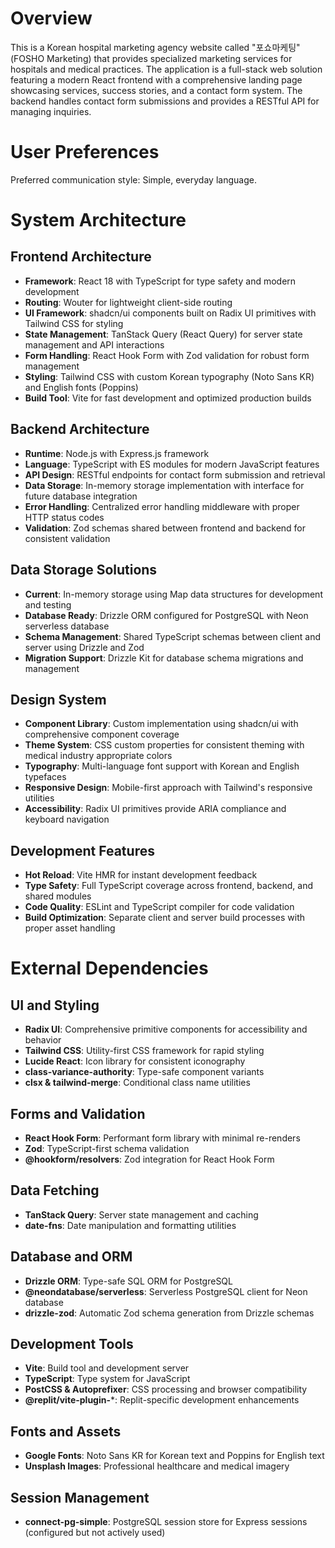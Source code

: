 # Overview

This is a Korean hospital marketing agency website called "포쇼마케팅" (FOSHO Marketing) that provides specialized marketing services for hospitals and medical practices. The application is a full-stack web solution featuring a modern React frontend with a comprehensive landing page showcasing services, success stories, and a contact form system. The backend handles contact form submissions and provides a RESTful API for managing inquiries.

# User Preferences

Preferred communication style: Simple, everyday language.

# System Architecture

## Frontend Architecture
- **Framework**: React 18 with TypeScript for type safety and modern development
- **Routing**: Wouter for lightweight client-side routing
- **UI Framework**: shadcn/ui components built on Radix UI primitives with Tailwind CSS for styling
- **State Management**: TanStack Query (React Query) for server state management and API interactions
- **Form Handling**: React Hook Form with Zod validation for robust form management
- **Styling**: Tailwind CSS with custom Korean typography (Noto Sans KR) and English fonts (Poppins)
- **Build Tool**: Vite for fast development and optimized production builds

## Backend Architecture
- **Runtime**: Node.js with Express.js framework
- **Language**: TypeScript with ES modules for modern JavaScript features
- **API Design**: RESTful endpoints for contact form submission and retrieval
- **Data Storage**: In-memory storage implementation with interface for future database integration
- **Error Handling**: Centralized error handling middleware with proper HTTP status codes
- **Validation**: Zod schemas shared between frontend and backend for consistent validation

## Data Storage Solutions
- **Current**: In-memory storage using Map data structures for development and testing
- **Database Ready**: Drizzle ORM configured for PostgreSQL with Neon serverless database
- **Schema Management**: Shared TypeScript schemas between client and server using Drizzle and Zod
- **Migration Support**: Drizzle Kit for database schema migrations and management

## Design System
- **Component Library**: Custom implementation using shadcn/ui with comprehensive component coverage
- **Theme System**: CSS custom properties for consistent theming with medical industry appropriate colors
- **Typography**: Multi-language font support with Korean and English typefaces
- **Responsive Design**: Mobile-first approach with Tailwind's responsive utilities
- **Accessibility**: Radix UI primitives provide ARIA compliance and keyboard navigation

## Development Features
- **Hot Reload**: Vite HMR for instant development feedback
- **Type Safety**: Full TypeScript coverage across frontend, backend, and shared modules
- **Code Quality**: ESLint and TypeScript compiler for code validation
- **Build Optimization**: Separate client and server build processes with proper asset handling

# External Dependencies

## UI and Styling
- **Radix UI**: Comprehensive primitive components for accessibility and behavior
- **Tailwind CSS**: Utility-first CSS framework for rapid styling
- **Lucide React**: Icon library for consistent iconography
- **class-variance-authority**: Type-safe component variants
- **clsx & tailwind-merge**: Conditional class name utilities

## Forms and Validation
- **React Hook Form**: Performant form library with minimal re-renders
- **Zod**: TypeScript-first schema validation
- **@hookform/resolvers**: Zod integration for React Hook Form

## Data Fetching
- **TanStack Query**: Server state management and caching
- **date-fns**: Date manipulation and formatting utilities

## Database and ORM
- **Drizzle ORM**: Type-safe SQL ORM for PostgreSQL
- **@neondatabase/serverless**: Serverless PostgreSQL client for Neon database
- **drizzle-zod**: Automatic Zod schema generation from Drizzle schemas

## Development Tools
- **Vite**: Build tool and development server
- **TypeScript**: Type system for JavaScript
- **PostCSS & Autoprefixer**: CSS processing and browser compatibility
- **@replit/vite-plugin-***: Replit-specific development enhancements

## Fonts and Assets
- **Google Fonts**: Noto Sans KR for Korean text and Poppins for English text
- **Unsplash Images**: Professional healthcare and medical imagery

## Session Management
- **connect-pg-simple**: PostgreSQL session store for Express sessions (configured but not actively used)